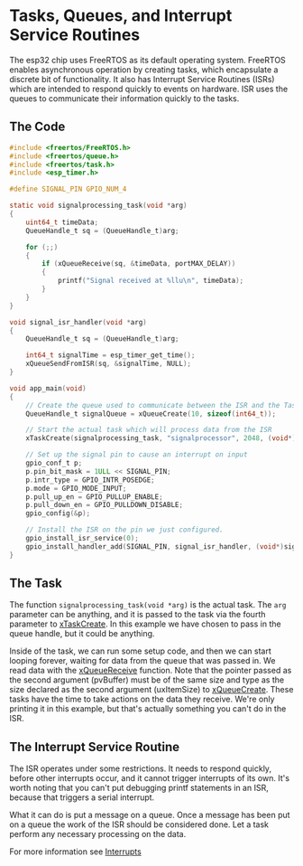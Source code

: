 # Tasks, Queues, and Interrupt Service Routines

The esp32 chip uses FreeRTOS as its default operating system.  FreeRTOS enables asynchronous operation by creating tasks, which encapsulate a discrete bit of functionality.  It also has Interrupt Service Routines (ISRs) which are intended to respond quickly to events on hardware.  ISR uses the queues to communicate their information quickly to the tasks.

## The Code

``` C
#include <freertos/FreeRTOS.h>
#include <freertos/queue.h>
#include <freertos/task.h>
#include <esp_timer.h>

#define SIGNAL_PIN GPIO_NUM_4

static void signalprocessing_task(void *arg)
{
    uint64_t timeData;
    QueueHandle_t sq = (QueueHandle_t)arg;

    for (;;)
    {
        if (xQueueReceive(sq, &timeData, portMAX_DELAY))
        {
            printf("Signal received at %llu\n", timeData);
        }
    }
}

void signal_isr_handler(void *arg)
{
    QueueHandle_t sq = (QueueHandle_t)arg;

    int64_t signalTime = esp_timer_get_time();
    xQueueSendFromISR(sq, &signalTime, NULL);
}

void app_main(void)
{
    // Create the queue used to communicate between the ISR and the Task
    QueueHandle_t signalQueue = xQueueCreate(10, sizeof(int64_t));

    // Start the actual task which will process data from the ISR
    xTaskCreate(signalprocessing_task, "signalprocessor", 2048, (void*)signalQueue, 10, NULL);

    // Set up the signal pin to cause an interrupt on input
    gpio_conf_t p;
    p.pin_bit_mask = 1ULL << SIGNAL_PIN;
    p.intr_type = GPIO_INTR_POSEDGE;
    p.mode = GPIO_MODE_INPUT;
    p.pull_up_en = GPIO_PULLUP_ENABLE;
    p.pull_down_en = GPIO_PULLDOWN_DISABLE;
    gpio_config(&p);

    // Install the ISR on the pin we just configured.   
    gpio_install_isr_service(0);
    gpio_install_handler_add(SIGNAL_PIN, signal_isr_handler, (void*)signalQueue);
}
```

## The Task

The function `signalprocessing_task(void *arg)` is the actual task.  The `arg` parameter can be anything, and it is passed to the task via the fourth parameter to [xTaskCreate](http://esp32.info/docs/esp_idf/html/dd/d3c/group__xTaskCreate.html).  In this example we have chosen to pass in the queue handle, but it could be anything.

Inside of the task, we can run some setup code, and then we can start looping forever, waiting for data from the queue that was passed in.  We read data with the [xQueueReceive](http://esp32.info/docs/esp_idf/html/db/d0d/group__xQueueReceive.html) function.  Note that the pointer passed as the second argument (pvBuffer) must be of the same size and type as the size declared as the second argument (uxItemSize) to [xQueueCreate](http://esp32.info/docs/esp_idf/html/da/ded/group__xQueueCreate.html).  These tasks have the time to take actions on the data they receive.  We're only printing it in this example, but that's actually something you can't do in the ISR.

## The Interrupt Service Routine

The ISR operates under some restrictions.  It needs to respond quickly, before other interrupts occur, and it cannot trigger interrupts of its own.  It's worth noting that you can't put debugging printf statements in an ISR, because that triggers a serial interrupt.

What it can do is put a message on a queue.  Once a message has been put on a queue the work of the ISR should be considered done.  Let a task perform any necessary processing on the data.

For more information see [Interrupts](interrupts.md)